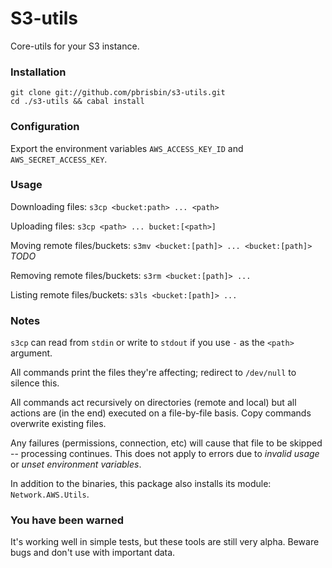 # S3-utils

Core-utils for your S3 instance.

### Installation

~~~ 
git clone git://github.com/pbrisbin/s3-utils.git
cd ./s3-utils && cabal install
~~~

### Configuration

Export the environment variables `AWS_ACCESS_KEY_ID` and 
`AWS_SECRET_ACCESS_KEY`.

### Usage

Downloading files: `s3cp <bucket:path> ... <path>`

Uploading files: `s3cp <path> ... bucket:[<path>]`

Moving remote files/buckets: `s3mv <bucket:[path]> ... <bucket:[path]>` *TODO*

Removing remote files/buckets: `s3rm <bucket:[path]> ...`

Listing remote files/buckets: `s3ls <bucket:[path]> ...`

### Notes

`s3cp` can read from `stdin` or write to `stdout` if you use `-` as the 
`<path>` argument.

All commands print the files they're affecting; redirect to `/dev/null` 
to silence this.

All commands act recursively on directories (remote and local) but all 
actions are (in the end) executed on a file-by-file basis. Copy commands 
overwrite existing files.

Any failures (permissions, connection, etc) will cause that file to be 
skipped -- processing continues. This does not apply to errors due to 
*invalid usage* or *unset environment variables*.

In addition to the binaries, this package also installs its module: 
`Network.AWS.Utils`.

### You have been warned

It's working well in simple tests, but these tools are still very alpha. 
Beware bugs and don't use with important data.
